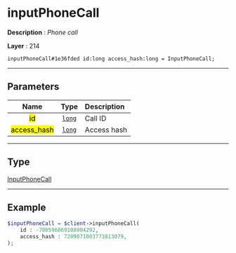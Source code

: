 # inputPhoneCall

**Description** : *Phone call*

**Layer** : 214

```tl
inputPhoneCall#1e36fded id:long access_hash:long = InputPhoneCall;
```

---

## Parameters

| Name | Type | Description |
| :---: | :---: | :--- |
| <mark>id</mark> | [`long`](type/long) | Call ID |
| <mark>access_hash</mark> | [`long`](type/long) | Access hash |

---

## Type

[InputPhoneCall](type/InputPhoneCall)

---

## Example

```php
$inputPhoneCall = $client->inputPhoneCall(
	id : -700596869108904292,
	access_hash : 7209071003773813079,
);
```